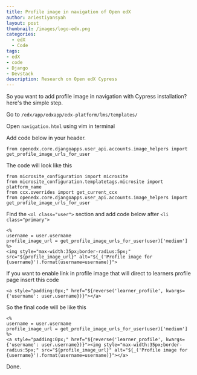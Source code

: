 ```yaml
---
title: Profile image in navigation of Open edX
author: ariestiyansyah
layout: post
thumbnail: /images/logo-edx.png
categories:
  - edX
  - Code
tags:
- edX
- code
- Django
- Devstack
description: Research on Open edX Cypress
---
```


So you want to add profile image in navigation with Cypress installation? here's the simple step.

Go to `/edx/app/edxapp/edx-platform/lms/templates/`

Open `navigation.html` using vim in terminal

Add code below in your header.

```
from openedx.core.djangoapps.user_api.accounts.image_helpers import get_profile_image_urls_for_user
```

The code will look like this

```
from microsite_configuration import microsite
from microsite_configuration.templatetags.microsite import platform_name
from ccx.overrides import get_current_ccx
from openedx.core.djangoapps.user_api.accounts.image_helpers import get_profile_image_urls_for_user
```

Find the `<ol class="user">` section and add code below after `<li class="primary">`

```
<% 
username = user.username
profile_image_url = get_profile_image_urls_for_user(user)['medium']
%>
<img style="max-width:35px;border-radius:5px;" src="${profile_image_url}" alt="${_('Profile image for {username}').format(username=username)}">
```

If you want to enable link in profile image that will direct to learners profile page insert this code

```
<a style="padding:0px;" href="${reverse('learner_profile', kwargs={'username': user.username})}"></a>
```	
 
So the final code will be like this


```
<% 
username = user.username
profile_image_url = get_profile_image_urls_for_user(user)['medium']
%>
<a style="padding:0px;" href="${reverse('learner_profile', kwargs={'username': user.username})}"><img style="max-width:35px;border-radius:5px;" src="${profile_image_url}" alt="${_('Profile image for {username}').format(username=username)}"></a>
```

Done.
